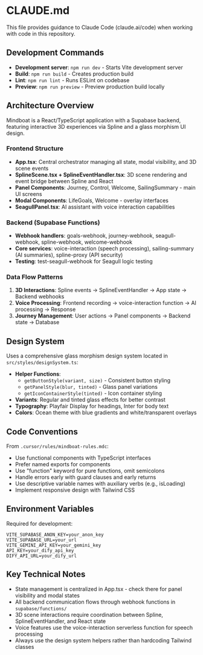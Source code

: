 # CLAUDE.md

This file provides guidance to Claude Code (claude.ai/code) when working with code in this repository.

## Development Commands

- **Development server**: `npm run dev` - Starts Vite development server
- **Build**: `npm run build` - Creates production build  
- **Lint**: `npm run lint` - Runs ESLint on codebase
- **Preview**: `npm run preview` - Preview production build locally

## Architecture Overview

Mindboat is a React/TypeScript application with a Supabase backend, featuring interactive 3D experiences via Spline and a glass morphism UI design.

### Frontend Structure
- **App.tsx**: Central orchestrator managing all state, modal visibility, and 3D scene events
- **SplineScene.tsx + SplineEventHandler.tsx**: 3D scene rendering and event bridge between Spline and React
- **Panel Components**: Journey, Control, Welcome, SailingSummary - main UI screens
- **Modal Components**: LifeGoals, Welcome - overlay interfaces
- **SeagullPanel.tsx**: AI assistant with voice interaction capabilities

### Backend (Supabase Functions)
- **Webhook handlers**: goals-webhook, journey-webhook, seagull-webhook, spline-webhook, welcome-webhook
- **Core services**: voice-interaction (speech processing), sailing-summary (AI summaries), spline-proxy (API security)
- **Testing**: test-seagull-webhook for Seagull logic testing

### Data Flow Patterns
1. **3D Interactions**: Spline events → SplineEventHandler → App state → Backend webhooks
2. **Voice Processing**: Frontend recording → voice-interaction function → AI processing → Response
3. **Journey Management**: User actions → Panel components → Backend state → Database

## Design System

Uses a comprehensive glass morphism design system located in `src/styles/designSystem.ts`:

- **Helper Functions**: 
  - `getButtonStyle(variant, size)` - Consistent button styling
  - `getPanelStyle(blur, tinted)` - Glass panel variations  
  - `getIconContainerStyle(tinted)` - Icon container styling
- **Variants**: Regular and tinted glass effects for better contrast
- **Typography**: Playfair Display for headings, Inter for body text
- **Colors**: Ocean theme with blue gradients and white/transparent overlays

## Code Conventions

From `.cursor/rules/mindboat-rules.mdc`:
- Use functional components with TypeScript interfaces
- Prefer named exports for components
- Use "function" keyword for pure functions, omit semicolons
- Handle errors early with guard clauses and early returns
- Use descriptive variable names with auxiliary verbs (e.g., isLoading)
- Implement responsive design with Tailwind CSS

## Environment Variables

Required for development:
```
VITE_SUPABASE_ANON_KEY=your_anon_key
VITE_SUPABASE_URL=your_url  
VITE_GEMINI_API_KEY=your_gemini_key
API_KEY=your_dify_api_key
DIFY_API_URL=your_dify_url
```

## Key Technical Notes

- State management is centralized in App.tsx - check there for panel visibility and modal states
- All backend communication flows through webhook functions in `supabase/functions/`
- 3D scene interactions require coordination between Spline, SplineEventHandler, and React state
- Voice features use the voice-interaction serverless function for speech processing
- Always use the design system helpers rather than hardcoding Tailwind classes